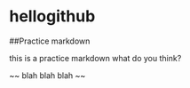 # hellogithub

##Practice markdown

this is a practice markdown
what do you think?


~~ blah blah blah ~~
